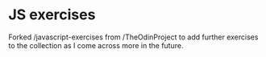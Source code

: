 # JS exercises
Forked /javascript-exercises from /TheOdinProject to add further exercises to the collection as I come across more in the future.
